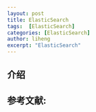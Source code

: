 ```yaml
---
layout: post
title: ElasticSearch
tags:  [ElasticSearch]
categories: [ElasticSearch]
author: liheng
excerpt: "ElasticSearch"
---
```

## 介绍


## 参考文献:

